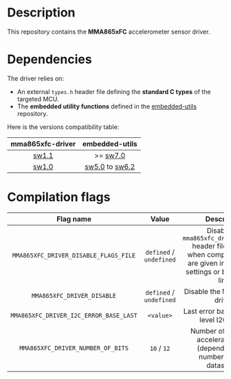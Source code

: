 # Description

This repository contains the **MMA865xFC** accelerometer sensor driver.

# Dependencies

The driver relies on:

* An external `types.h` header file defining the **standard C types** of the targeted MCU.
* The **embedded utility functions** defined in the [embedded-utils](https://github.com/Ludovic-Lesur/embedded-utils) repository.

Here is the versions compatibility table:

| **mma865xfc-driver** | **embedded-utils** |
|:---:|:---:|
| [sw1.1](https://github.com/Ludovic-Lesur/mma865xfc-driver/releases/tag/sw1.1) | >= [sw7.0](https://github.com/Ludovic-Lesur/embedded-utils/releases/tag/sw7.0) |
| [sw1.0](https://github.com/Ludovic-Lesur/mma865xfc-driver/releases/tag/sw1.0) | [sw5.0](https://github.com/Ludovic-Lesur/embedded-utils/releases/tag/sw5.0) to [sw6.2](https://github.com/Ludovic-Lesur/embedded-utils/releases/tag/sw6.2) |

# Compilation flags

| **Flag name** | **Value** | **Description** |
|:---:|:---:|:---:|
| `MMA865XFC_DRIVER_DISABLE_FLAGS_FILE` | `defined` / `undefined` | Disable the `mma865xfc_driver_flags.h` header file inclusion when compilation flags are given in the project settings or by command line. |
| `MMA865XFC_DRIVER_DISABLE` | `defined` / `undefined` | Disable the MMA865xFC driver. |
| `MMA865XFC_DRIVER_I2C_ERROR_BASE_LAST` | `<value>` | Last error base of the low level I2C driver. |
| `MMA865XFC_DRIVER_NUMBER_OF_BITS` | `10` / `12` | Number of bits of the acceleration data (depends on part number, refer to datasheet). |
